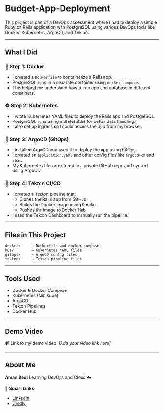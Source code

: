 # Budget-App-Deployment

This project is part of a DevOps assessment where I had to deploy a simple Ruby on Rails application with PostgreSQL using various DevOps tools like Docker, Kubernetes, ArgoCD, and Tekton.

---

## What I Did

### 🐳 Step 1: Docker
- I created a `Dockerfile` to containerize a Rails app.
- PostgreSQL runs in a separate container using `docker-compose`.
- This helped me understand how to run app and database in different containers.

### ☸️ Step 2: Kubernetes
- I wrote Kubernetes YAML files to deploy the Rails app and PostgreSQL.
- PostgreSQL runs using a StatefulSet for better data handling.
- I also set up Ingress so I could access the app from my browser.

### 🚀 Step 3: ArgoCD (GitOps)
- I installed ArgoCD and used it to deploy the app using GitOps.
- I created an `application.yaml` and other config files like `argocd-cm` and `rbac`.
- My Kubernetes files are stored in a private GitHub repo and synced using ArgoCD.

### 🔁 Step 4: Tekton CI/CD
- I created a Tekton pipeline that:
  - Clones the Rails app from GitHub
  - Builds the Docker image using Kaniko
  - Pushes the image to Docker Hub
- I used the Tekton Dashboard to manually run the pipeline.

---

## Files in This Project

```text
docker/     → Dockerfile and docker-compose
k8s/        → Kubernetes YAML files
gitops/     → ArgoCD config files
tekton/     → Tekton pipeline files
````

---

## Tools Used

* Docker & Docker Compose
* Kubernetes (Minikube)
* ArgoCD
* Tekton Pipelines
* Docker Hub

---

## Demo Video

📹 Link to my demo video: *\[Add your video link here]*

---

## About Me

**Aman Deol**
Learning DevOps and Cloud ☁️

🔗 **Social Links**

* [LinkedIn](https://www.linkedin.com/in/amandeol063)
* [Credly](https://www.credly.com/users/amandeol063)
